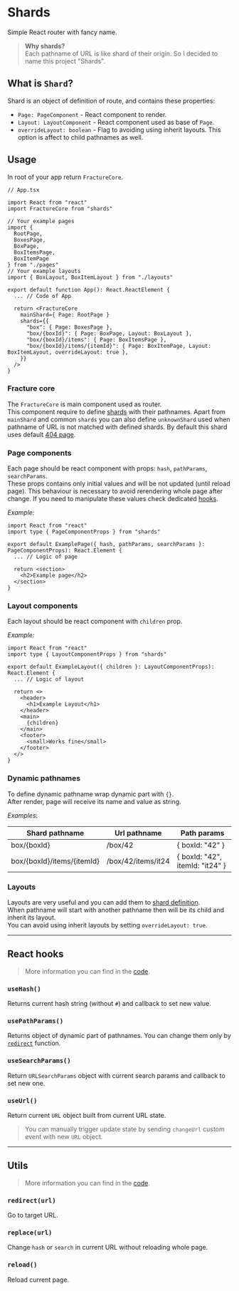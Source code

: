 # Shards

Simple React router with fancy name.

> **Why shards?** \
> Each pathname of URL is like shard of their origin. So I decided to name this project "Shards".

## What is `Shard`?

Shard is an object of definition of route, and contains these properties:

- `Page: PageComponent` - React component to render.
- `Layout: LayoutComponent` - React component used as base of `Page`.
- `overrideLayout: boolean` - Flag to avoiding using inherit layouts. This option is affect to child pathnames as well.

## Usage

In root of your app return `FractureCore`.

```tsx
// App.tsx

import React from "react"
import FractureCore from "shards"

// Your example pages
import {
  RootPage,
  BoxesPage,
  BoxPage,
  BoxItemsPage,
  BoxItemPage
} from "./pages"
// Your example layouts
import { BoxLayout, BoxItemLayout } from "./layouts"

export default function App(): React.ReactElement {
  ... // Code of App

  return <FractureCore
    mainShard={ Page: RootPage }
    shards={{
      "box": { Page: BoxesPage },
      "box/{boxId}": { Page: BoxPage, Layout: BoxLayout },
      "box/{boxId}/items": { Page: BoxItemsPage },
      "box/{boxId}/items/{itemId}": { Page: BoxItemPage, Layout: BoxItemLayout, overrideLayout: true },
    }}
  />
}
```

### Fracture core

The `FractureCore` is main component used as router. \
This component require to define [shards](#what-is-shard) with their pathnames. Apart from `mainShard` and common `shards` you can also define `unknownShard` used when pathname of URL is not matched with defined shards. By default this shard uses default [404 page](./lib/Page404.tsx).

### Page components

Each page should be react component with props: `hash`, `pathParams`, `searchParams`. \
These props contains only initial values and will be not updated (until reload page). This behaviour is necessary to avoid rerendering whole page after change. If you need to manipulate these values check dedicated [hooks](#react-hooks).

_Example:_

```tsx
import React from "react"
import type { PageComponentProps } from "shards"

export default ExamplePage({ hash, pathParams, searchParams }: PageComponentProps): React.Element {
  ... // Logic of page

  return <section>
    <h2>Example page</h2>
  </section>
}
```

### Layout components

Each layout should be react component with `children` prop.

_Example:_

```tsx
import React from "react"
import type { LayoutComponentProps } from "shards"

export default ExampleLayout({ children }: LayoutComponentProps): React.Element {
  ... // Logic of layout

  return <>
    <header>
      <h1>Example Layout</h1>
    </header>
    <main>
      {children}
    </main>
    <footer>
      <small>Works fine</small>
    </footer>
  </>
}
```

### Dynamic pathnames

To define dynamic pathname wrap dynamic part with `{}`. \
After render, page will receive its name and value as string.

_Examples_:

| Shard pathname             | Url pathname       | Path params                     |
| -------------------------- | ------------------ | ------------------------------- |
| box/{boxId}                | /box/42            | { boxId: "42" }                 |
| box/{boxId}/items/{itemId} | /box/42/items/it24 | { boxId: "42", itemId: "it24" } |

### Layouts

Layouts are very useful and you can add them to [shard definition](#what-is-shard-route). \
When pathname will start with another pathname then will be its child and inherit its layout. \
You can avoid using inherit layouts by setting `overrideLayout: true`.

---

## React hooks

> More information you can find in the [code](./lib/hooks).

### `useHash()`

Returns current hash string (without `#`) and callback to set new value.

### `usePathParams()`

Returns object of dynamic part of pathnames. You can change them only by [`redirect`](#redirecturl) function.

### `useSearchParams()`

Return `URLSearchParams` object with current search params and callback to set new one.

### `useUrl()`

Return current `URL` object built from current URL state.

> You can manually trigger update state by sending `changeUrl` custom event with new `URL` object.

---

## Utils

> More information you can find in the [code](./lib/utils.ts).

### `redirect(url)`

Go to target URL.

### `replace(url)`

Change `hash` or `search` in current URL without reloading whole page.

### `reload()`

Reload current page.
